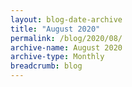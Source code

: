 ```yaml
---
layout: blog-date-archive
title: "August 2020"
permalink: /blog/2020/08/
archive-name: August 2020
archive-type: Monthly
breadcrumb: blog
---
```

